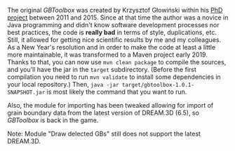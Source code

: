 The original *GBToolbox* was created by Krzysztof Głowiński within his
[PhD project](http://www.imim.pl/personal/adam.morawiec/A_Morawiec_Web_Page/S/K_Glowinski/Dissertation.html)
between 2011 and 2015.
Since at that time the author was a novice in Java programming and
didn't know software development processes nor best practices,
the code is **really bad** in terms of style, duplications, etc.
Still, it allowed for getting nice scientific results by me and
my colleagues.
As a New Year's resolution and in order to make the code at least a little more maintainable,
it was transformed to a Maven project early 2019.
Thanks to that, you can now use ```mvn clean package``` to compile the sources,
and you'll have the jar in the ```target``` subdirectory. (Before the first 
compilation you need to run ```mvn validate``` to install
some dependencies in your local repository.)
Then, ```java -jar target/gbtoolbox-1.0.1-SNAPSHOT.jar```
is most likely the command that you want to run.

Also, the module for importing has been tweaked
allowing for import of grain boundary data from 
the latest version of DREAM.3D (6.5), 
so *GBToolbox* is back in the game.

Note: Module "Draw delected GBs" still does not support the latest DREAM.3D.